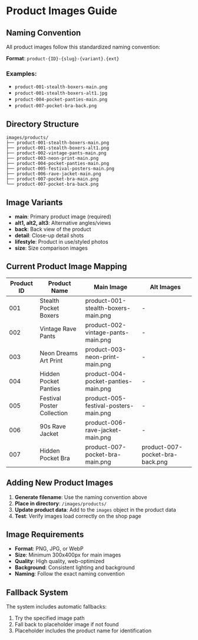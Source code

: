 # Product Images Guide

## Naming Convention

All product images follow this standardized naming convention:

**Format**: `product-{ID}-{slug}-{variant}.{ext}`

### Examples:
- `product-001-stealth-boxers-main.png`
- `product-001-stealth-boxers-alt1.jpg`
- `product-004-pocket-panties-main.png`
- `product-007-pocket-bra-back.png`

## Directory Structure

```
images/products/
├── product-001-stealth-boxers-main.png
├── product-001-stealth-boxers-alt1.png
├── product-002-vintage-pants-main.png
├── product-003-neon-print-main.png
├── product-004-pocket-panties-main.png
├── product-005-festival-posters-main.png
├── product-006-rave-jacket-main.png
├── product-007-pocket-bra-main.png
└── product-007-pocket-bra-back.png
```

## Image Variants

- **main**: Primary product image (required)
- **alt1, alt2, alt3**: Alternative angles/views
- **back**: Back view of the product
- **detail**: Close-up detail shots
- **lifestyle**: Product in use/styled photos
- **size**: Size comparison images

## Current Product Image Mapping

| Product ID | Product Name | Main Image | Alt Images |
|------------|--------------|------------|------------|
| 001 | Stealth Pocket Boxers | product-001-stealth-boxers-main.png | - |
| 002 | Vintage Rave Pants | product-002-vintage-pants-main.png | - |
| 003 | Neon Dreams Art Print | product-003-neon-print-main.png | - |
| 004 | Hidden Pocket Panties | product-004-pocket-panties-main.png | - |
| 005 | Festival Poster Collection | product-005-festival-posters-main.png | - |
| 006 | 90s Rave Jacket | product-006-rave-jacket-main.png | - |
| 007 | Hidden Pocket Bra | product-007-pocket-bra-main.png | product-007-pocket-bra-back.png |

## Adding New Product Images

1. **Generate filename**: Use the naming convention above
2. **Place in directory**: `/images/products/`
3. **Update product data**: Add to the `images` object in the product data
4. **Test**: Verify images load correctly on the shop page

## Image Requirements

- **Format**: PNG, JPG, or WebP
- **Size**: Minimum 300x400px for main images
- **Quality**: High quality, web-optimized
- **Background**: Consistent lighting and background
- **Naming**: Follow the exact naming convention

## Fallback System

The system includes automatic fallbacks:
1. Try the specified image path
2. Fall back to placeholder image if not found
3. Placeholder includes the product name for identification